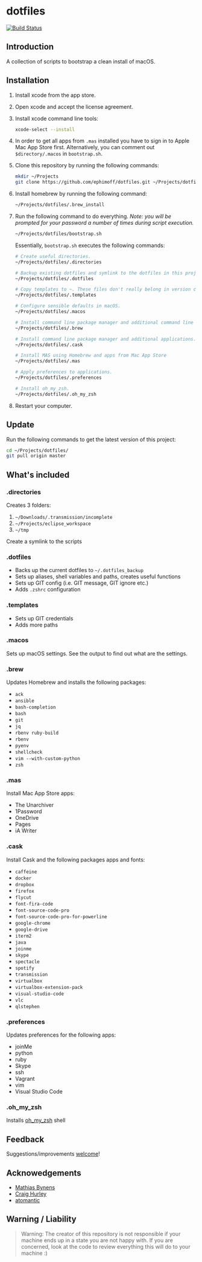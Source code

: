 # dotfiles

[![Build Status](https://travis-ci.org/ephimoff/dotfiles.svg?branch=master)](https://travis-ci.org/ephimoff/dotfiles)

## Introduction

A collection of scripts to bootstrap a clean install of macOS.

## Installation

1. Install xcode from the app store.

1. Open xcode and accept the license agreement.

1. Install xcode command line tools:

    ```sh
    xcode-select --install
    ```

1. In order to get all apps from `.mas` installed you have to sign in to Apple Mac App Store first. Alternatively, you can comment out `$directory/.macos` in `bootstrap.sh`.

1. Clone this repository by running the following commands:

    ```sh
    mkdir ~/Projects
    git clone https://github.com/ephimoff/dotfiles.git ~/Projects/dotfiles
    ```

1. Install homebrew by running the following command:

    ```sh
    ~/Projects/dotfiles/.brew_install
    ```

1. Run the following command to do everything.  _Note: you will be prompted for your password a number of times during script execution._

    ```sh
    ~/Projects/dotfiles/bootstrap.sh
    ```

    Essentially, `bootstrap.sh` executes the following commands:

    ```sh
    # Create useful directories.
    ~/Projects/dotfiles/.directories

    # Backup existing dotfiles and symlink to the dotfiles in this project.
    ~/Projects/dotfiles/.dotfiles

    # Copy templates to ~. These files don't really belong in version control, hence they are not symlinked.
    ~/Projects/dotfiles/.templates

    # Configure sensible defaults in macOS.
    ~/Projects/dotfiles/.macos

    # Install command line package manager and additional command line tools.
    ~/Projects/dotfiles/.brew

    # Install command line package manager and additional applications.
    ~/Projects/dotfiles/.cask

    # Install MAS using Homebrew and apps from Mac App Store
    ~/Projects/dotfiles/.mas

    # Apply preferences to applications.
    ~/Projects/dotfiles/.preferences

    # Install oh_my_zsh.
    ~/Projects/dotfiles/.oh_my_zsh
    ```

1. Restart your computer.

## Update

Run the following commands to get the latest version of this project:

```sh
cd ~/Projects/dotfiles/
git pull origin master
```

## What's included

### .directories

Creates 3 folders:

1. `~/Downloads/.transmission/incomplete`
1. `~/Projects/eclipse_workspace`
1. `~/tmp`

Create a symlink to the scripts

### .dotfiles

* Backs up the current dotfiles to `~/.dotfiles_backup`
* Sets up aliases, shell variables and paths, creates useful functions
* Sets up GIT config (i.e. GIT message, GIT ignore etc.)
* Adds `.zshrc` configuration

### .templates

* Sets up GIT credentials
* Adds more paths

### .macos

Sets up macOS settings. See the output to find out what are the settings.

### .brew

Updates Homebrew and installs the following packages:

* `ack`
* `ansible`
* `bash-completion`
* `bash`
* `git`
* `jq`
* `rbenv ruby-build`
* `rbenv`
* `pyenv`
* `shellcheck`
* `vim --with-custom-python`
* `zsh`

### .mas

Install Mac App Store apps:

* The Unarchiver
* 1Password
* OneDrive
* Pages
* iA Writer

### .cask

Install Cask and the following packages apps and fonts:

* `caffeine`
* `docker`
* `dropbox`
* `firefox`
* `flycut`
* `font-fira-code`
* `font-source-code-pro`
* `font-source-code-pro-for-powerline`
* `google-chrome`
* `google-drive`
* `iterm2`
* `java`
* `joinme`
* `skype`
* `spectacle`
* `spotify`
* `transmission`
* `virtualbox`
* `virtualbox-extension-pack`
* `visual-studio-code`
* `vlc`
* `qlstephen`

### .preferences

Updates preferences for the following apps:

* joinMe
* python
* ruby
* Skype
* ssh
* Vagrant
* vim
* Visual Studio Code

### .oh_my_zsh

Installs [oh_my_zsh](http://ohmyz.sh) shell

## Feedback

Suggestions/improvements [welcome](https://github.com/ephimoff/dotfiles/issues)!

## Acknowedgements

* [Mathias Bynens](https://github.com/mathiasbynens)
* [Craig Hurley](https://github.com/craighurley/dotfiles)
* [atomantic](https://github.com/atomantic/dotfiles)

## Warning / Liability

> Warning: The creator of this repository is not responsible if your machine ends up in a state you are not happy with. If you are concerned, look at the code to review everything this will do to your machine :)
